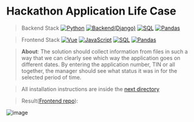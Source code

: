 #  Hackathon Application Life Case
> Backend Stack
[![Python](https://img.shields.io/badge/python-black?style=for-the-badge&logo=python&logoColor=white)](https://www.python.org/)
[![Backend(Django)](https://img.shields.io/badge/BACKEND(Django)-white?style=for-the-badge&logo=django&logoColor=black)](https://www.djangoproject.com/)
[![SQL](https://img.shields.io/badge/SQL-grey?style=for-the-badge&logo=SQLite&logoColor=white)](https://docs.oracle.com/en/database/oracle/oracle-database/21/cncpt/sql.html)
[![Pandas](https://img.shields.io/badge/Pandas-orange?style=for-the-badge&logo=PAndas&logoColor=white)](https://pandas.pydata.org/)

> Frontend Stack
[![Vue](https://img.shields.io/badge/VUE-green?style=for-the-badge&logo=Vue.js&logoColor=white)](https://www.python.org/)
[![JavaScript](https://img.shields.io/badge/JavaScript-yellow?style=for-the-badge&logo=JavaScript&logoColor=white)](https://www.djangoproject.com/)
[![SQL](https://img.shields.io/badge/Typescript-blue?style=for-the-badge&logo=TypeScript&logoColor=white)](https://docs.oracle.com/en/database/oracle/oracle-database/21/cncpt/sql.html)
[![Pandas](https://img.shields.io/badge/HTML-red?style=for-the-badge&logo=HTML5&logoColor=white)](https://pandas.pydata.org/)

> __About__: The solution should collect information from files in such a way that we can clearly see which way the application goes on different dates. By entering the application number, TIN or all together, the manager should see what status it was in for the selected period of time.


> All installation instructions are inside the [next directory](https://github.com/socloseeee/django_hack_app_life/tree/master/django_hack_app_life)

> Result([Frontend repo](https://github.com/neketli/order-lifecycle/tree/master/frontend)):

![image](https://user-images.githubusercontent.com/65871712/233215681-66f9f113-895d-4a30-83a5-197d9a99c3c5.png)

